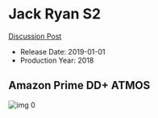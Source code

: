 # Jack Ryan S2

[Discussion Post](https://www.avsforum.com/threads/bass-eq-for-filtered-movies.2995212/post-58760196)

* Release Date: 2019-01-01
* Production Year: 2018

## Amazon Prime DD+ ATMOS

![img 0](https://i.imgur.com/XWzbexG.jpg)

